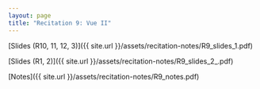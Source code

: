 ```yaml
---
layout: page
title: "Recitation 9: Vue II"
---
```


[Slides (R10, 11, 12, 3)]({{ site.url }}/assets/recitation-notes/R9_slides_1.pdf)

[Slides (R1, 2)]({{ site.url }}/assets/recitation-notes/R9_slides_2_.pdf)

[Notes]({{ site.url }}/assets/recitation-notes/R9_notes.pdf)
